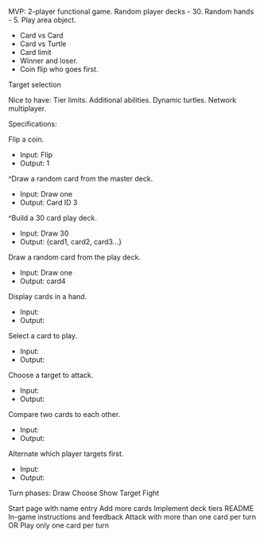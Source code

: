 MVP:
2-player functional game.
Random player decks - 30.
Random hands - 5.
Play area object.
  - Card vs Card
  - Card vs Turtle
  - Card limit
  - Winner and loser.
  - Coin flip who goes first.

Target selection

Nice to have:
Tier limits.
Additional abilities.
Dynamic turtles.
Network multiplayer.

Specifications:

Flip a coin.
  * Input: Flip
  * Output: 1

^Draw a random card from the master deck.
* Input: Draw one
* Output: Card ID 3

^Build a 30 card play deck.
* Input: Draw 30
* Output: {card1, card2, card3...}

Draw a random card from the play deck.
* Input: Draw one
* Output: card4

Display cards in a hand.
* Input:
* Output:

Select a card to play.
* Input:
* Output:

Choose a target to attack.
* Input:
* Output:

Compare two cards to each other.
* Input:
* Output:

Alternate which player targets first.
* Input:
* Output:

Turn phases:
Draw
Choose
Show
Target
Fight


Start page with name entry
Add more cards
Implement deck tiers
README
In-game instructions and feedback
Attack with more than one card per turn
OR
Play only one card per turn
